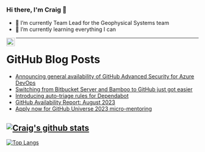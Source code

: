 ### Hi there, I'm Craig 👋

<!--
**CraigTeelFugro/CraigTeelFugro** is a ✨ _special_ ✨ repository because its `README.md` (this file) appears on your GitHub profile.

Here are some ideas to get you started:
-->

- 🔭 I’m currently Team Lead for the Geophysical Systems team
- 🌱 I’m currently learning everything I can

[<img align="left" alt="Craig Teel | LinkedIn" width="22px" src="https://cdn.jsdelivr.net/npm/simple-icons@v3/icons/linkedin.svg" />][linkedin]

---

# GitHub Blog Posts

<!-- BLOG-POST-LIST:START -->
- [Announcing general availability of GitHub Advanced Security for Azure DevOps](https://github.blog/2023-09-20-announcing-general-availability-of-github-advanced-security-for-azure-devops/)
- [Switching from Bitbucket Server and Bamboo to GitHub just got easier](https://github.blog/2023-09-18-switching-from-bitbucket-server-and-bamboo-to-github-just-got-easier/)
- [Introducing auto-triage rules for Dependabot](https://github.blog/2023-09-14-introducing-auto-triage-rules-for-dependabot/)
- [GitHub Availability Report: August 2023](https://github.blog/2023-09-13-github-availability-report-august-2023/)
- [Apply now for GitHub Universe 2023 micro-mentoring](https://github.blog/2023-09-13-apply-now-for-github-universe-2023-micro-mentoring/)
<!-- BLOG-POST-LIST:END -->

## [![Craig's github stats](https://github-readme-stats.vercel.app/api?username=craigteelfugro&show_icons=true&theme=radical)](https://github.com/anuraghazra/github-readme-stats)


[linkedin]: https://linkedin.com/in/craig-teel-b8786771
[![Top Langs](https://github-readme-stats.vercel.app/api/top-langs/?username=craigteelfugro&layout=compact)](https://github.com/anuraghazra/github-readme-stats)
